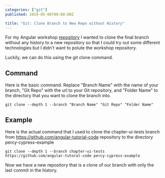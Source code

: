 ```yaml
---
categories: ["git"]
published: 2019-05-06T00:00:00Z

title: "Git: Clone Branch to New Repo without History"
---
```


For my Angular workshop [repository](https://github.com/digitaldrummerj/angular-tutorial-code) I wanted to clone the final branch without any history to a new repository so that I could try out some different technologies but I didn't want to polute the workshop repository.

Luckily, we can do this using the git clone command.

## Command

Here is the basic command.  Replace "Branch Name" with the name of your branch, "Git Repo" with the url to your Git repository, and "Folder Name" to the directory that you want to clone the branch into.

```shell
git clone --depth 1 --branch "Branch Name" "Git Repo" "Folder Name"
```

## Example

Here is the actual command that I used to clone the chapter-ui-tests branch from https://github.com/angular-tutorial-code repository to the directory percy-cypress-example

```shell
git clone --depth 1 --branch chapter-ui-tests https://github.com/angular-tutoral-code percy-cypress-example
```

Now we have a new repository that is a clone of our branch with only the last commit in the history.
